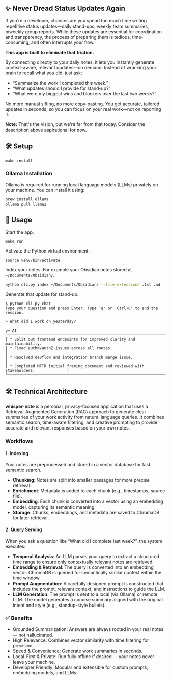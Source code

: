 ## ✨ Never Dread Status Updates Again

If you’re a developer, chances are you spend too much time writing repetitive status updates—daily stand-ups, weekly team summaries, biweekly group reports. While these updates are essential for coordination and transparency, the process of preparing them is tedious, time-consuming, and often interrupts your flow.

**This app is built to eliminate that friction.**

By connecting directly to your daily notes, it lets you instantly generate context-aware, relevant updates—on demand. Instead of wracking your brain to recall what you did, just ask:

- “Summarize the work I completed this week.”
- “What updates should I provide for stand-up?”
- “What were my biggest wins and blockers over the last two weeks?”

No more manual sifting, no more copy-pasting. You get accurate, tailored updates in seconds, so you can focus on your real work—not on reporting it.

**Note:** That's the vision, but we're far from that today. Consider the description above aspirational for now.


## 🛠️ Setup

```
make install
```

### Ollama Installation

Ollama is required for running local language models (LLMs) privately on your machine. You can install it using:

```sh
brew install ollama
ollama pull llama2
```

## 🚀 Usage

Start the app.
```
make run
```

Activate the Python virtual environment.
```
source venv/bin/activate
```

Index your notes. For example your Obsidian notes stored at `~/Documents/Obsidian/`.
```sh
python cli.py index ~/Documents/Obsidian/ --file-extensions .txt .md
```

Generate that update for stand-up.
```
$ python cli.py chat                                                      
Type your question and press Enter. Type 'q' or 'Ctrl+C' to end the session.

> What did I work on yesterday?

╭─ AI ───────────────────────────────────────────────────────────────────────────────────╮
│ * Split out frontend endpoints for improved clarity and maintainability.               │
│ * Fixed authN/authZ issues across all routes.                                          │
│ * Resolved devflow and integration branch merge issue.                                 │
│ * Completed MTTR initial framing document and reviewed with stakeholders.              │
╰────────────────────────────────────────────────────────────────────────────────────────╯

```


## 🛠️ Technical Architecture

**whisper-note** is a personal, privacy-focused application that uses a Retrieval-Augmented Generation (RAG) approach to generate clear summaries of your work activity from natural language queries. It combines semantic search, time-aware filtering, and creative prompting to provide accurate and relevant responses based on your own notes.

### Workflows

#### 1. Indexing

Your notes are preprocessed and stored in a vector database for fast semantic search.
- **Chunking**: Notes are split into smaller passages for more precise retrieval.
- **Enrichment**: Metadata is added to each chunk (e.g., timestamps, source file).
- **Embedding**: Each chunk is converted into a vector using an embedding model, capturing its semantic meaning.
- **Storage**: Chunks, embeddings, and metadata are saved to ChromaDB for later retrieval.

#### 2. Query Serving

When you ask a question like “What did I complete last week?”, the system executes:
- **Temporal Analysis**: An LLM parses your query to extract a structured time range to ensure only contextually relevant notes are retrieved.
- **Embedding & Retrieval**: The query is converted into an embedding vector. ChromaDB is queried for semantically similar context within the time window.
- **Prompt Augmentation**: A carefully designed prompt is constructed that includes the prompt, relevant context, and instructions to guide the LLM.
- **LLM Generation**: The prompt is sent to a local (via Ollama) or remote LLM. The model generates a concise summary aligned with the original intent and style (e.g., standup-style bullets).

### ✅ Benefits

* Grounded Summarization: Answers are always rooted in your real notes — not hallucinated.
* High Relevance: Combines vector similarity with time filtering for precision.
* Speed & Convenience: Generate work summaries in seconds.
* Local-First & Private: Run fully offline if desired — your notes never leave your machine.
* Developer Friendly: Modular and extensible for custom prompts, embedding models, and LLMs.

